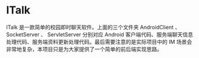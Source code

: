 # ITalk
ITalk 是一款简单的校园即时聊天软件。上面的三个文件夹 AndroidClient 、 SocketServer 、 ServletServer 分别对应 Android 客户端代码、服务端聊天信息处理代码、服务端资料更新处理代码。最后需要注意的是实际项目中的 IM 场景会非常地复杂，本项目只是为大家提供了一个简单的前后端实现思路。
